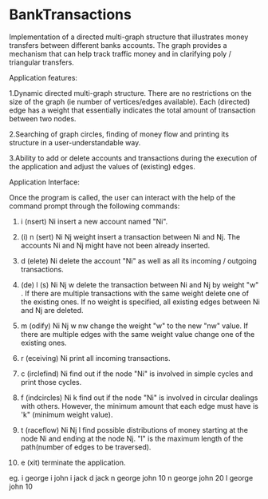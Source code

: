 # BankTransactions
Implementation of a directed multi-graph structure that illustrates money transfers between different banks accounts.
The graph provides a mechanism that can help track traffic money and in clarifying poly / triangular transfers.

Application features:

1.Dynamic directed multi-graph structure. There are no restrictions on the size of the graph (ie number
of vertices/edges available). Each (directed) edge has a weight that essentially indicates
the total amount of transaction between two nodes.

2.Searching of graph circles, finding of money flow and printing its structure in a user-understandable way.

3.Ability to add or delete accounts and transactions during the execution of the application and adjust
the values of (existing) edges.


Application Interface:

Once the program is called, the user can interact with the help of the command prompt through
the following commands:
1. i (nsert) Ni
  insert a new account named "Ni".
2. (i) n (sert) Ni Nj weight
  insert a transaction between Ni and Nj. The accounts Ni and Nj might have not been already inserted.
3. d (elete) Ni
  delete the account "Ni" as well as all its incoming / outgoing transactions.
4. (de) l (s) Ni Nj w
  delete the transaction between Ni and Nj by weight "w" . If there are multiple transactions with the same weight
delete one of the existing ones. If no weight is specified, all existing edges between Ni and
Nj are deleted.
5. m (odify) Ni Nj w nw
  change the weight "w" to the new "nw" value. If there are multiple edges with the same weight value
  change one of the existing ones.
6. r (eceiving) Ni
  print all incoming transactions.
7. c (irclefind) Ni
  find out if the node "Ni" is involved in simple cycles and print those cycles.
  
8. f (indcircles) Ni k
  find out if the node "Ni" is involved in circular dealings with others. However, the minimum amount that
each edge must have is 'k" (minimum weight value).
9. t (raceflow) Ni Nj l
  find possible distributions of money starting at the node Ni and ending at the node Nj. "l" is the maximum length
  of the path(number of edges to be traversed).
10. e (xit)
  terminate the application.
  
  eg. 
  i george
  i john
  i jack
  d jack
  n george john 10
  n george john 20
  l george john 10

